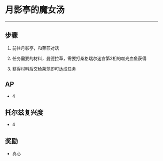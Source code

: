 # 月影亭的魔女汤

---

## 步骤

1. 前往月影亭，和莱莎对话

2. 任务需要的材料，曼德拉草，需要打桑格瑞尔迷宫第2相的噬光血鱼获得

3. 获得材料后交给莱莎即可达成任务

## AP

- 4

## 托尔兹复兴度

- 4

## 奖励

- 真心